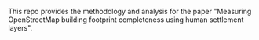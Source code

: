 This repo provides the methodology and analysis for the paper "Measuring
OpenStreetMap building footprint completeness using human settlement layers".
